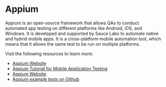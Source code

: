 # Appium

Appium is an open-source framework that allows QAs to conduct automated app testing on different platforms like Android, iOS, and Windows. It is developed and supported by Sauce Labs to automate native and hybrid mobile apps. It is a cross-platform mobile automation tool, which means that it allows the same test to be run on multiple platforms.

Visit the following resources to learn more:

- [Appium Website](https://appium.io/)
- [Appium Tutorial for Mobile Application Testing](https://www.browserstack.com/guide/appium-tutorial-for-testing)
- [Appium Website](https://appium.io/docs/en/about-appium/intro/)
- [Appium example tests on Github](https://github.com/appium/appium/tree/1.x/sample-code)
